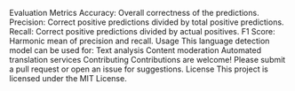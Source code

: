 
Evaluation Metrics
Accuracy: Overall correctness of the predictions.
Precision: Correct positive predictions divided by total positive predictions.
Recall: Correct positive predictions divided by actual positives.
F1 Score: Harmonic mean of precision and recall.
Usage
This language detection model can be used for:
Text analysis
Content moderation
Automated translation services
Contributing
Contributions are welcome! Please submit a pull request or open an issue for suggestions.
License
This project is licensed under the MIT License.
